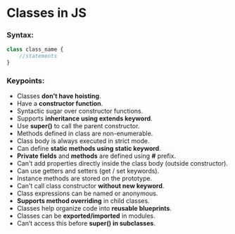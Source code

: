 # Classes in JS

### Syntax:
```js
class class_name {
    //statements
}
```

### Keypoints:
* Classes **don't have hoisting**.
* Have a **constructor function**.
* Syntactic sugar over constructor functions.
* Supports **inheritance using extends keyword**.
* Use **super()** to call the parent constructor.
* Methods defined in class are non-enumerable.
* Class body is always executed in strict mode.
* Can define **static methods using static keyword**.
* **Private fields** and **methods** are defined using **#** prefix.
* Can't add properties directly inside the class body (outside constructor).
* Can use getters and setters (get / set keywords).
* Instance methods are stored on the prototype.
* Can't call class constructor **without new keyword**.
* Class expressions can be named or anonymous.
* **Supports method overriding** in child classes.
* Classes help organize code into **reusable blueprints**.
* Classes can be **exported/imported** in modules.
* Can’t access this before **super() in subclasses**.